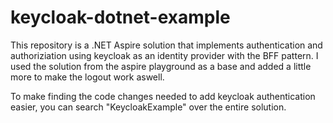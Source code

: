 # keycloak-dotnet-example

This repository is a .NET Aspire solution that implements authentication and authoriziation using keycloak as an identity provider with the BFF pattern.
I used the solution from the aspire playground as a base and added a little more to make the logout work aswell.

To make finding the code changes needed to add keycloak authentication easier, you can search "KeycloakExample" over the entire solution.
